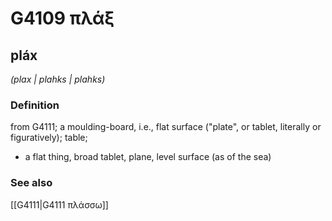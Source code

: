 # G4109 πλάξ

## pláx

_(plax | plahks | plahks)_

### Definition

from G4111; a moulding-board, i.e., flat surface ("plate", or tablet, literally or figuratively); table; 

- a flat thing, broad tablet, plane, level surface (as of the sea)

### See also

[[G4111|G4111 πλάσσω]]
